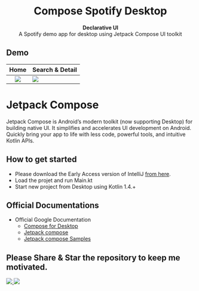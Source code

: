 <h1 align="center">Compose Spotify Desktop</h1>

<div align="center">
  <strong>Declarative UI</strong>
</div>
<div align="center">
  A Spotify demo app for desktop using Jetpack Compose UI toolkit
</div>

## Demo
Home             |  Search & Detail
:-------------------------:|:-------------------------
![](https://media.giphy.com/media/NMLgK1lJ8UGtNxx3ja/giphy.gif)  |  ![](https://media.giphy.com/media/OaQy1bKngytw5FvoSg/giphy.gif)


# Jetpack Compose
Jetpack Compose is Android’s modern toolkit (now supporting Desktop) for building native UI. It simplifies and accelerates UI development on Android. Quickly bring your app to life with less code, powerful tools, and intuitive Kotlin APIs.


## How to get started
- Please download the Early Access version of IntelliJ [from here](https://www.jetbrains.com/idea/nextversion/#section=mac).
- Load the projet and run Main.kt
- Start new project from Desktop using Kotlin 1.4.+ 


## Official Documentations
- Official Google Documentation
  - [Compose for Desktop](https://www.jetbrains.com/lp/compose/)
  - [Jetpack compose](https://developer.android.com/jetpack/compose)
  - [Jetpack compose Samples](https://github.com/android/compose-samples)

  

## Please Share & Star the repository to keep me motivated.
  <a href = "https://github.com/Gurupreet/ComposeSpotifyDesktop/stargazers">
     <img src = "https://img.shields.io/github/stars/Gurupreet/ComposeSpotifyDesktop" />
  </a>
  <a href = "https://twitter.com/_gurupreet">
     <img src = "https://img.shields.io/twitter/url?label=follow&style=social&url=https%3A%2F%2Ftwitter.com%2F_gurupreet" />
  </a>
